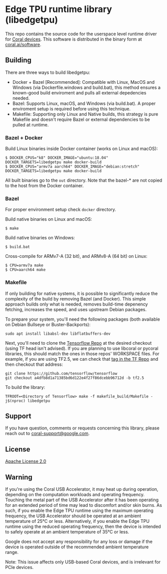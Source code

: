 # Edge TPU runtime library (libedgetpu)

This repo contains the source code for the userspace
level runtime driver for [Coral devices](https://coral.ai/products).
This software is distributed in the binary form at [coral.ai/software](https://coral.ai/software/).

## Building

There are three ways to build libedgetpu:

* Docker + Bazel [Recommended]: Compatible with Linux, MacOS and Windows (via Dockerfile.windows and build.bat), this method ensures a known-good build enviroment and pulls all external depedencies needed.
* Bazel: Supports Linux, macOS, and Windows (via build.bat). A proper enviroment setup is required before using this technique.
* Makefile: Supporting only Linux and Native builds, this strategy is pure Makefile and doesn't require Bazel or external dependencies to be pulled at runtime.

### Bazel + Docker

Build Linux binaries inside Docker container (works on Linux and macOS):
```
$ DOCKER_CPUS="k8" DOCKER_IMAGE="ubuntu:18.04" DOCKER_TARGETS=libedgetpu make docker-build
$ DOCKER_CPUS="armv7a aarch64" DOCKER_IMAGE="debian:stretch" DOCKER_TARGETS=libedgetpu make docker-build
```

All built binaries go to the `out` directory. Note that the bazel-* are not copied to the host from the Docker container.

### Bazel

For proper environment setup check `docker` directory.

Build native binaries on Linux and macOS:
```
$ make
```

Build native binaries on Windows:
```
$ build.bat
```

Cross-compile for ARMv7-A (32 bit), and ARMv8-A (64 bit) on Linux:
```
$ CPU=armv7a make
$ CPU=aarch64 make
```

### Makefile

If only building for native systems, it is possible to significantly reduce the complexity of the build by removing Bazel (and Docker). This simple approach builds only what is needed, removes build-time depenency fetching, increases the speed, and uses upstream Debian packages.

To prepare your system, you'll need the following packages (both available on Debian Bullseye or Buster-Backports):
```
sudo apt install libabsl-dev libflatbuffers-dev
```

Next, you'll need to clone the [Tensorflow Repo](https://github.com/tensorflow/tensorflow) at the desired checkout (using TF head isn't advised). If you are planning to use libcoral or pycoral libraries, this should match the ones in those repos' WORKSPACE files. For example, if you are using TF2.5, we can check that [tag in the TF Repo](https://github.com/tensorflow/tensorflow/commit/a4dfb8d1a71385bd6d122e4f27f86dcebb96712d) and then checkout that address:
```
git clone https://github.com/tensorflow/tensorflow
git checkout a4dfb8d1a71385bd6d122e4f27f86dcebb96712d -b tf2.5
```

To build the library:
```
TFROOT=<Directory of Tensorflow> make -f makefile_build/Makefile -j$(nproc) libedgetpu
```

## Support

If you have question, comments or requests concerning this library, please
reach out to coral-support@google.com.

## License

[Apache License 2.0](LICENSE)

## Warning

If you're using the Coral USB Accelerator, it may heat up during operation, depending
on the computation workloads and operating frequency. Touching the metal part of the USB
Accelerator after it has been operating for an extended period of time may lead to discomfort
and/or skin burns. As such, if you enable the Edge TPU runtime using the maximum operating
frequency, the USB Accelerator should be operated at an ambient temperature of 25°C or less.
Alternatively, if you enable the Edge TPU runtime using the reduced operating frequency, then
the device is intended to safely operate at an ambient temperature of 35°C or less.

Google does not accept any responsibility for any loss or damage if the device
is operated outside of the recommended ambient temperature range.

Note: This issue affects only USB-based Coral devices, and is irrelevant for PCIe devices.
